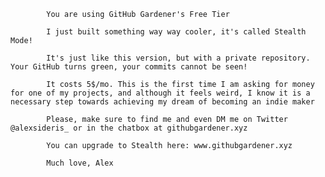 
			You are using GitHub Gardener's Free Tier

			I just built something way way cooler, it's called Stealth Mode!

			It's just like this version, but with a private repository. Your GitHub turns green, your commits cannot be seen!

			It costs 5$/mo. This is the first time I am asking for money for one of my projects, and although it feels weird, I know it is a necessary step towards achieving my dream of becoming an indie maker

			Please, make sure to find me and even DM me on Twitter @alexsideris_ or in the chatbox at githubgardener.xyz 

			You can upgrade to Stealth here: www.githubgardener.xyz

			Much love, Alex

			